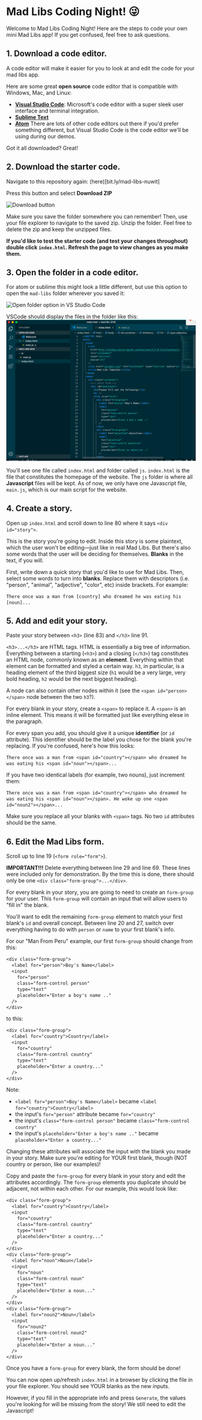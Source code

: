 # Mad Libs Coding Night! 😜 

Welcome to Mad Libs Coding Night! Here are the steps to code your own mini Mad Libs app! If you get confused, feel free to ask questions. 

## 1. Download a code editor.
A code editor will make it easier for you to look at and edit the code for your mad libs app. 

Here are some great **open source** code editor that is compatible with Windows, Mac, and Linux:
- **[Visual Studio Code](https://code.visualstudio.com/download)**: Microsoft's code editor with a super sleek user interface and terminal integration.  
- **[Sublime Text](https://www.sublimetext.com/)**
- **[Atom](https://atom.io/)**
There are lots of other code editors out there if you'd prefer something different, but Visual Studio Code is the code editor we'll be using during our demos. 

Got it all downloaded? Great!

## 2. Download the starter code.

Navigate to this repository again: (here)[bit.ly/mad-libs-nuwit]

Press this button and select **Download ZIP**

![Download button](https://help.github.com/assets/images/help/repository/clone-repo-clone-url-button.png)

Make sure you save the folder somewhere you can remember! Then, use your file explorer to navigate to the saved zip. Unzip the folder. Feel free to delete the zip and keep the unzipped files. 

**If you'd like to test the starter code (and test your changes throughout) double click `index.html`. Refresh the page to view changes as you make them.**

## 3. Open the folder in a code editor.

For atom or sublime this might look a little different, but use this option to open the `mad-libs` folder wherever you saved it:

![Open folder option in VS Studio Code](https://s3.amazonaws.com/webucator-how-tos/2352.png)

VSCode should display the files in the folder like this:
![alt text](https://raw.githubusercontent.com/nuwit/mad-libs/img-branch/img/vscode-layout.png)

You'll see one file called `index.html` and folder called `js`. `index.html` is the file that constitutes the homepage of the website. The `js` folder is where all **Javascript** files will be kept. As of now, we only have one Javascript file, `main.js`, which is our main script for the website. 

## 4. Create a story.

Open up `index.html` and scroll down to line 80 where it says `<div id="story">`.

This is the story you're going to edit. Inside this story is some plaintext, which the user won't be editing—just like in real Mad Libs. But there's also some words that the user will be deciding for themselves. **Blanks** in the text, if you will. 

First, write down a quick story that you'd like to use for Mad Libs. Then, select some words to turn into **blanks**. Replace them with descriptors (i.e. "person", "animal", "adjective", "color", etc) inside brackets. For example:

```
There once was a man from [country] who dreamed he was eating his [noun]...
```

## 5. Add and edit your story. 
Paste your story between `<h3>` (line 83) and `</h3>` line 91. 

`<h3>...</h3>` are HTML tags. HTML is essentially a big tree of information. Everything between a starting (`<h3>`) and a closing (`</h3>`) tag constitutes an HTML node, commonly known as an **element**. Everything within that element can be formatted and styled a certain way. `h3`, in particular, is a heading element of the third biggest size (`h1` would be a very large, very bold heading, `h2` would be the next biggest heading). 

A node can also contain other nodes within it (see the `<span id="person></span>` node between the two `h3`?).

For every blank in your story, create a `<span>` to replace it. A `<span>` is an inline element. This means it will be formatted just like everything elese in the paragraph. 

For every span you add, you should give it a unique **identifier** (or `id` attribute). This identifier should be the label you chose for the blank you're replacing. If you're confused, here's how this looks:

```
There once was a man from <span id="country"></span> who dreamed he was eating his <span id="noun"></span>...
```

If you have two identical labels (for example, two nouns), just increment them:

```
There once was a man from <span id="country"></span> who dreamed he was eating his <span id="noun"></span>. He woke up one <span id="noun2"></span>...
```

Make sure you replace all your blanks with `<span>` tags. No two `id` attributes should be the same. 

## 6. Edit the Mad Libs form. 

Scroll up to line 19 (`<form role="form">`).

**IMPORTANT!!!** Delete everything between line 29 and line 69. These lines were included only for demonstration. By the time this is done, there should only be one `<div class="form-group">...</div>`. 

For every blank in your story, you are going to need to create an `form-group` for your user. This `form-group` will contain an input that will allow users to "fill in" the blank. 

You'll want to edit the remaining `form-group` element to match your first blank's `id` and overall concept. Between line 20 and 27, switch over everything having to do with `person` or `name` to your first blank's info. 

For our "Man From Peru" example, our first `form-group` should change from this:

```
<div class="form-group">
  <label for="person">Boy's Name</label>
  <input
    for="person"
    class="form-control person"
    type="text"
    placeholder="Enter a boy's name .."
  />
</div>
```

to this:

```
<div class="form-group">
  <label for="country">Country</label>
  <input
    for="country"
    class="form-control country"
    type="text"
    placeholder="Enter a country..."
  />
</div>

```

Note:
- `<label for="person">Boy's Name</label>` became `<label for="country">Country</label>`
- the input's `for="person"` attribute became `for="country"`
- the input's `class="form-control person"` became `class="form-control country"`
- the input's `placeholder="Enter a boy's name .."` became `placeholder="Enter a country..."`

Changing these attributes will associate the input with the blank you made in your story. Make sure you're editing for YOUR first blank, though (NOT country or person, like our examples)! 

Copy and paste the `form-group` for every blank in your story and edit the attributes accordingly. The `form-group` elements you duplicate should be adjacent, not within each other. For our example, this would look like:

```
<div class="form-group">
  <label for="country">Country</label>
  <input
    for="country"
    class="form-control country"
    type="text"
    placeholder="Enter a country..."
  />
</div>
<div class="form-group">
  <label for="noun">Noun</label>
  <input
    for="noun"
    class="form-control noun"
    type="text"
    placeholder="Enter a noun..."
  />
</div>
<div class="form-group">
  <label for="noun2">Noun</label>
  <input
    for="noun2"
    class="form-control noun2"
    type="text"
    placeholder="Enter a noun..."
  />
</div>
```

Once you have a `form-group` for every blank, the form should be done!

You can now open up/refresh `index.html` in a browser by clicking the file in your file explorer. You should see YOUR blanks as the new inputs. 

However, if you fill in the appropriate info and press `Generate`, the values you're looking for will be missing from the story! We still need to edit the Javascript!

